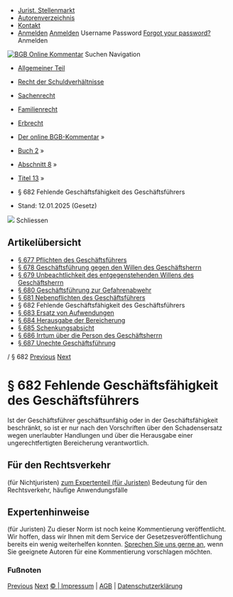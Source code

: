   * [Jurist. Stellenmarkt](https://bgb.kommentar.de/Buch-2/Abschnitt-8/Titel-13/</job-board> "Jurist. Stellenmarkt")
  * [Autorenverzeichnis](https://bgb.kommentar.de/Buch-2/Abschnitt-8/Titel-13/</Autorenverzeichnis> "Autorenverzeichnis")
  * [Kontakt](https://bgb.kommentar.de/Buch-2/Abschnitt-8/Titel-13/</Kontakt>)
  * [Anmelden](https://bgb.kommentar.de/Buch-2/Abschnitt-8/Titel-13/<#login> "show login form") [Anmelden](https://bgb.kommentar.de/Buch-2/Abschnitt-8/Titel-13/<#> "hide login form") Username Password
[Forgot your password?](https://bgb.kommentar.de/Buch-2/Abschnitt-8/Titel-13/</user/forgotpassword>) Anmelden 


[![BGB Online Kommentar](https://bgb.kommentar.de/extension/bgb/design/bgb/images/logo.png)](https://bgb.kommentar.de/Buch-2/Abschnitt-8/Titel-13/</> "BGB Online Kommentar")
Suchen
Navigation
  * [Allgemeiner Teil](https://bgb.kommentar.de/Buch-2/Abschnitt-8/Titel-13/</Buch-1>)
  * [Recht der Schuldverhältnisse](https://bgb.kommentar.de/Buch-2/Abschnitt-8/Titel-13/</Buch-2>)
  * [Sachenrecht](https://bgb.kommentar.de/Buch-2/Abschnitt-8/Titel-13/</Buch-3>)
  * [Familienrecht](https://bgb.kommentar.de/Buch-2/Abschnitt-8/Titel-13/</Buch-4>)
  * [Erbrecht](https://bgb.kommentar.de/Buch-2/Abschnitt-8/Titel-13/</Buch-5>)


  * [Der online BGB-Kommentar](https://bgb.kommentar.de/Buch-2/Abschnitt-8/Titel-13/</>) »
  * [Buch 2](https://bgb.kommentar.de/Buch-2/Abschnitt-8/Titel-13/</Buch-2>) »
  * [Abschnitt 8](https://bgb.kommentar.de/Buch-2/Abschnitt-8/Titel-13/</Buch-2/Abschnitt-8>) »
  * [Titel 13](https://bgb.kommentar.de/Buch-2/Abschnitt-8/Titel-13/</Buch-2/Abschnitt-8/Titel-13>) »
  * § 682 Fehlende Geschäftsfähigkeit des Geschäftsführers 
  * Stand: 12.01.2025 (Gesetz) 


![](https://vg01.met.vgwort.de/na/1c9909529ead4f509072c06d9081a7d5)
Schliessen 
## Artikelübersicht
  * [ § 677 Pflichten des Geschäftsführers ](https://bgb.kommentar.de/Buch-2/Abschnitt-8/Titel-13/</Buch-2/Abschnitt-8/Titel-13/Pflichten-des-Geschaeftsfuehrers>)
  * [ § 678 Geschäftsführung gegen den Willen des Geschäftsherrn ](https://bgb.kommentar.de/Buch-2/Abschnitt-8/Titel-13/</Buch-2/Abschnitt-8/Titel-13/Geschaeftsfuehrung-gegen-den-Willen-des-Geschaeftsherrn>)
  * [ § 679 Unbeachtlichkeit des entgegenstehenden Willens des Geschäftsherrn ](https://bgb.kommentar.de/Buch-2/Abschnitt-8/Titel-13/</Buch-2/Abschnitt-8/Titel-13/Unbeachtlichkeit-des-entgegenstehenden-Willens-des-Geschaeftsherrn>)
  * [ § 680 Geschäftsführung zur Gefahrenabwehr ](https://bgb.kommentar.de/Buch-2/Abschnitt-8/Titel-13/</Buch-2/Abschnitt-8/Titel-13/Geschaeftsfuehrung-zur-Gefahrenabwehr>)
  * [ § 681 Nebenpflichten des Geschäftsführers ](https://bgb.kommentar.de/Buch-2/Abschnitt-8/Titel-13/</Buch-2/Abschnitt-8/Titel-13/Nebenpflichten-des-Geschaeftsfuehrers>)
  * § 682 Fehlende Geschäftsfähigkeit des Geschäftsführers 
  * [ § 683 Ersatz von Aufwendungen ](https://bgb.kommentar.de/Buch-2/Abschnitt-8/Titel-13/</Buch-2/Abschnitt-8/Titel-13/Ersatz-von-Aufwendungen>)
  * [ § 684 Herausgabe der Bereicherung ](https://bgb.kommentar.de/Buch-2/Abschnitt-8/Titel-13/</Buch-2/Abschnitt-8/Titel-13/Herausgabe-der-Bereicherung>)
  * [ § 685 Schenkungsabsicht ](https://bgb.kommentar.de/Buch-2/Abschnitt-8/Titel-13/</Buch-2/Abschnitt-8/Titel-13/Schenkungsabsicht>)
  * [ § 686 Irrtum über die Person des Geschäftsherrn ](https://bgb.kommentar.de/Buch-2/Abschnitt-8/Titel-13/</Buch-2/Abschnitt-8/Titel-13/Irrtum-ueber-die-Person-des-Geschaeftsherrn>)
  * [ § 687 Unechte Geschäftsführung ](https://bgb.kommentar.de/Buch-2/Abschnitt-8/Titel-13/</Buch-2/Abschnitt-8/Titel-13/Unechte-Geschaeftsfuehrung>)


/ § 682 
[Previous](https://bgb.kommentar.de/Buch-2/Abschnitt-8/Titel-13/</Buch-2/Abschnitt-8/Titel-13/Nebenpflichten-des-Geschaeftsfuehrers> "§ 681 Nebenpflichten des Geschäftsführers") [Next](https://bgb.kommentar.de/Buch-2/Abschnitt-8/Titel-13/</Buch-2/Abschnitt-8/Titel-13/Ersatz-von-Aufwendungen> "§ 683 Ersatz von Aufwendungen")
# § 682 Fehlende Geschäftsfähigkeit des Geschäftsführers
Ist der Geschäftsführer geschäftsunfähig oder in der Geschäftsfähigkeit beschränkt, so ist er nur nach den Vorschriften über den Schadensersatz wegen unerlaubter Handlungen und über die Herausgabe einer ungerechtfertigten Bereicherung verantwortlich.
## Für den Rechtsverkehr 
(für Nichtjuristen)
[zum Expertenteil (für Juristen)](https://bgb.kommentar.de/Buch-2/Abschnitt-8/Titel-13/<#expertenhinweise>)
Bedeutung für den Rechtsverkehr, häufige Anwendungsfälle
## Expertenhinweise
(für Juristen)
Zu dieser Norm ist noch keine Kommentierung veröffentlicht. Wir hoffen, dass wir Ihnen mit dem Service der Gesetzesveröffentlichung bereits ein wenig weiterhelfen konnten. [Sprechen Sie uns gerne an](https://bgb.kommentar.de/Buch-2/Abschnitt-8/Titel-13/</Kontakt>), wenn Sie geeignete Autoren für eine Kommentierung vorschlagen möchten. 
### Fußnoten
[Previous](https://bgb.kommentar.de/Buch-2/Abschnitt-8/Titel-13/</Buch-2/Abschnitt-8/Titel-13/Nebenpflichten-des-Geschaeftsfuehrers> "§ 681 Nebenpflichten des Geschäftsführers") [Next](https://bgb.kommentar.de/Buch-2/Abschnitt-8/Titel-13/</Buch-2/Abschnitt-8/Titel-13/Ersatz-von-Aufwendungen> "§ 683 Ersatz von Aufwendungen")
[© | Impressum](https://bgb.kommentar.de/Buch-2/Abschnitt-8/Titel-13/</Kontakt>) | [AGB](https://bgb.kommentar.de/Buch-2/Abschnitt-8/Titel-13/</AGB>) | [Datenschutzerklärung](https://bgb.kommentar.de/Buch-2/Abschnitt-8/Titel-13/</Datenschutzerklaerung-fuer-Leser>)
